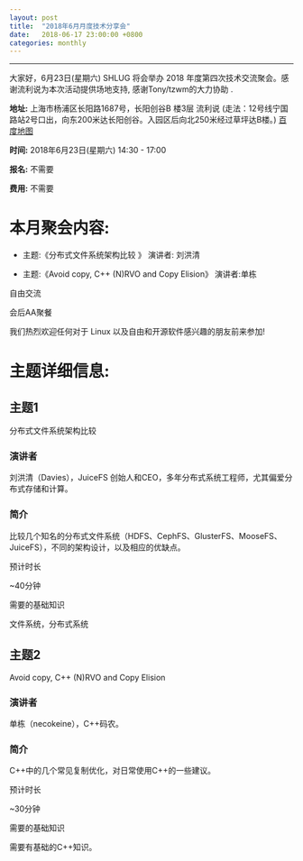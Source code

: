 ```yaml
---
layout: post
title:  "2018年6月月度技术分享会"
date:   2018-06-17 23:00:00 +0800
categories: monthly
---
```

--------------------------------------------------------------------------------
大家好，6月23日(星期六) SHLUG 将会举办 2018 年度第四次技术交流聚会。感谢流利说为本次活动提供场地支持, 感谢Tony/tzwm的大力协助 .

**地址:** 上海市杨浦区长阳路1687号，长阳创谷B 楼3层 流利说 (走法：12号线宁国路站2号口出，向东200米达长阳创谷。入园区后向北250米经过草坪达B楼。) [百度地图][2]

**时间:** 2018年6月23日(星期六) 14:30 - 17:00

**报名:** 不需要

**费用:** 不需要

# 本月聚会内容:

- 主题:《分布式文件系统架构比较 》 演讲者: 刘洪清

- 主题:《Avoid copy, C++ (N)RVO and Copy Elision》 演讲者:单栋

自由交流

会后AA聚餐

我们热烈欢迎任何对于 Linux 以及自由和开源软件感兴趣的朋友前来参加!

# 主题详细信息:

## 主题1

分布式文件系统架构比较

### 演讲者

刘洪清（Davies），JuiceFS 创始人和CEO，多年分布式系统工程师，尤其偏爱分布式存储和计算。

### 简介

比较几个知名的分布式文件系统（HDFS、CephFS、GlusterFS、MooseFS、JuiceFS），不同的架构设计，以及相应的优缺点。

预计时长

~40分钟

需要的基础知识

文件系统，分布式系统

## 主题2

Avoid copy, C++ (N)RVO and Copy Elision

### 演讲者

单栋（necokeine），C++码农。

### 简介

C++中的几个常见复制优化，对日常使用C++的一些建议。

预计时长

~30分钟

需要的基础知识

需要有基础的C++知识。

[2]: https://j.map.baidu.com/xe3vP
